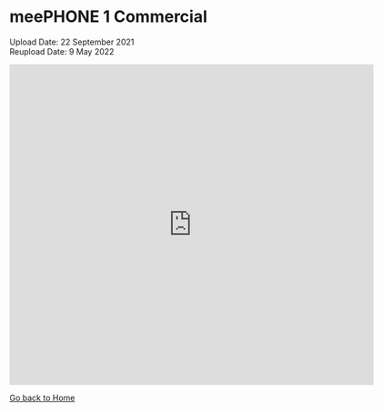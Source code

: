 <link rel="stylesheet" href="https://spstland.github.io/style.css">


# meePHONE 1 Commercial
Upload Date: 22 September 2021<br>
Reupload Date: 9 May 2022

<iframe src="https://player.vimeo.com/video/707760852?h=0e29151078" width="640" height="564" frameborder="0" allow="autoplay; fullscreen" allowfullscreen></iframe>

[Go back to Home](/)
